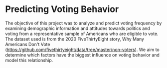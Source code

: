 # Predicting Voting Behavior
The objective of this project was to analyze and predict voting frequency by examining demographic information and attitudes towards politics and voting from a representative sample of Americans who are eligible to vote. The dataset used is from the 2020 FiveThirtyEight story, Why Many Americans Don't Vote (https://github.com/fivethirtyeight/data/tree/master/non-voters). We aim to determine which factors have the biggest influence on voting behavior and model this relationship. 
